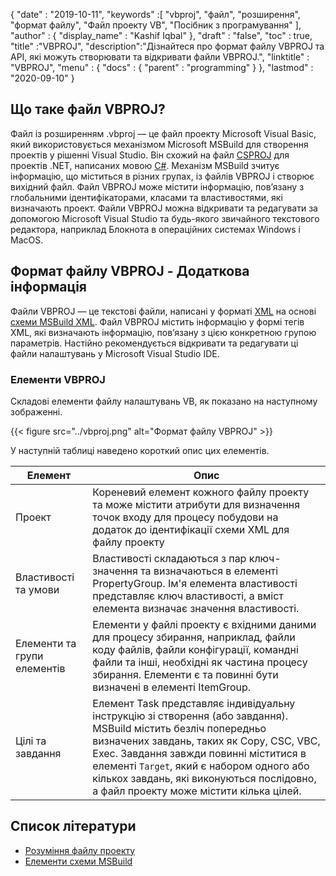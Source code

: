 {
  "date" : "2019-10-11",
  "keywords" :[ "vbproj", "файл", "розширення", "формат файлу", "Файл проекту VB", "Посібник з програмування" ],
  "author" : {
    "display_name" : "Kashif Iqbal"
},
  "draft" : "false",
  "toc" : true,
  "title" :"VBPROJ",
  "description":"Дізнайтеся про формат файлу VBPROJ та API, які можуть створювати та відкривати файли VBPROJ.",
  "linktitle" : "VBPROJ",
  "menu" : {
    "docs" : {
      "parent" : "programming"
}
},
  "lastmod" : "2020-09-10"
}

## Що таке файл VBPROJ?

Файл із розширенням .vbproj — це файл проекту Microsoft Visual Basic, який використовується механізмом Microsoft MSBuild для створення проектів у рішенні Visual Studio. Він схожий на файл [CSPROJ](/uk/programming/csproj/) для проектів .NET, написаних мовою [C#](/uk/programming/cs/). Механізм MSBuild зчитує інформацію, що міститься в різних групах, із файлів VBPROJ і створює вихідний файл. Файл VBPROJ може містити інформацію, пов’язану з глобальними ідентифікаторами, класами та властивостями, які визначають проект. Файли VBPROJ можна відкривати та редагувати за допомогою Microsoft Visual Studio та будь-якого звичайного текстового редактора, наприклад Блокнота в операційних системах Windows і MacOS.

## Формат файлу VBPROJ - Додаткова інформація

Файли VBPROJ — це текстові файли, написані у форматі [XML](/uk/web/xml/) на основі [схеми MSBuild XML](https://learn.microsoft.com/en-us/visualstudio/msbuild/msbuild-project-file-schema-reference?view=vs-2019). Файл VBPROJ містить інформацію у формі тегів XML, які визначають інформацію, пов’язану з цією конкретною групою параметрів. Настійно рекомендується відкривати та редагувати ці файли налаштувань у Microsoft Visual Studio IDE.

### Елементи VBPROJ

Складові елементи файлу налаштувань VB, як показано на наступному зображенні.

{{< figure src="../vbproj.png" alt="Формат файлу VBPROJ" >}}

У наступній таблиці наведено короткий опис цих елементів.

|Елемент|Опис|
---|---|
|Проект| Кореневий елемент кожного файлу проекту та може містити атрибути для визначення точок входу для процесу побудови на додаток до ідентифікації схеми XML для файлу проекту|
|Властивості та умови| Властивості складаються з пар ключ-значення та визначаються в елементі PropertyGroup. Ім'я елемента властивості представляє ключ властивості, а вміст елемента визначає значення властивості.|
|Елементи та групи елементів|Елементи у файлі проекту є вхідними даними для процесу збирання, наприклад, файли коду файлів, файли конфігурації, командні файли та інші, необхідні як частина процесу збирання. Елементи є та повинні бути визначені в елементі ItemGroup.|
|Цілі та завдання| Елемент Task представляє індивідуальну інструкцію зі створення (або завдання). MSBuild містить безліч попередньо визначених завдань, таких як Copy, CSC, VBC, Exec. Завдання завжди повинні міститися в елементі `Target`, який є набором одного або кількох завдань, які виконуються послідовно, а файл проекту може містити кілька цілей.|

## Список літератури

* [Розуміння файлу проекту](https://learn.microsoft.com/en-us/aspnet/web-forms/overview/deployment/web-deployment-in-the-enterprise/understanding-the-project-file)
* [Елементи схеми MSBuild](https://learn.microsoft.com/en-us/visualstudio/msbuild/msbuild-project-file-schema-reference?view=vs-2019)

